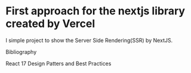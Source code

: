 # First approach for the nextjs library created by Vercel

I simple project to show the Server Side Rendering(SSR) by NextJS.

Bibliography

React 17 Design Patters and Best Practices
